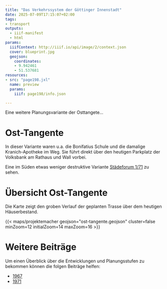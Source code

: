 ```yaml
---
title: "Das Verkehrssystem der Göttinger Innenstadt"
date: 2025-07-09T17:15:07+02:00
tags:
- transport
outputs:
  - iiif-manifest
  - html
params:
  iiifContext: http://iiif.io/api/image/2/context.json
  cover: blueprint.jpg
  geojson:
    coordinates:
    - 9.942461
    - 51.537681
resources:
- src: "page198.jxl"
  name: preview
  params:
    iiif: page198/info.json

---
```


Eine weitere Planungsvariante der Osttangete...

<!--more-->

# Ost-Tangente
In dieser Variante waren u.a. die Bonifatius Schule und die damalige Kranich-Apotheke im Weg. Sie führt direkt über den heutigen Parkplatz der Volksbank am Rathaus und Wall vorbei.

Eine im Süden etwas weniger destruktive Variante [Städeforum 1/71](/post/staedte-forum-1-71-goettingen/verkehrsentwicklung) zu sehen.

# Übersicht Ost-Tangente
Die Karte zeigt den groben Verlauf der geplanten Trasse über dem heutigen Häuserbestand.

{{< maps/projektemacher geojson="ost-tangente.geojson" cluster=false minZoom=12 initialZoom=14 maxZoom=16 >}}


# Weitere Beiträge
Um einen Überblick über die Entwicklungen und Planungsstufen zu bekommen können die folgen Beiträge helfen:
* [1967](/post/bauinformation-nr1-1967/verkehr/)
* [1971](/post/staedte-forum-1-71-goettingen/verkehrsentwicklung/)
